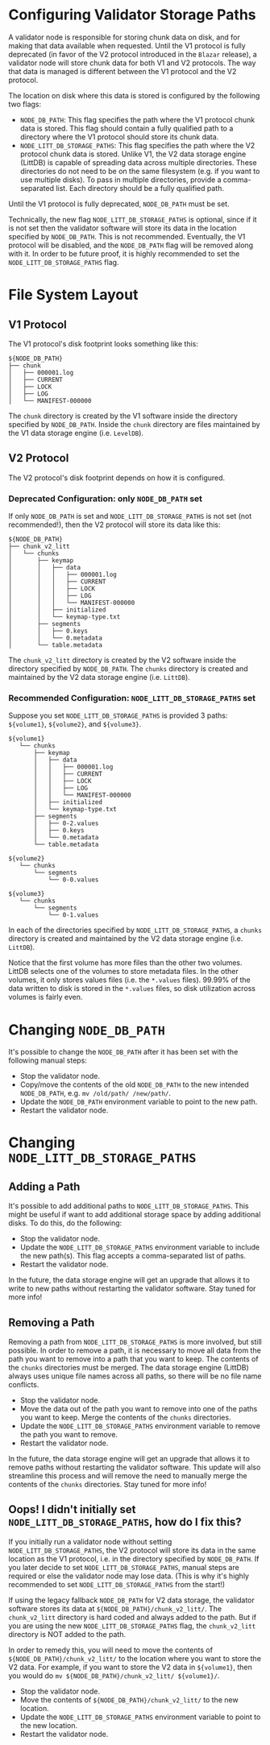 # Configuring Validator Storage Paths

A validator node is responsible for storing chunk data on disk, and for making that data available when requested.
Until the V1 protocol is fully deprecated (in favor of the V2 protocol introduced in the `Blazar` release), a validator
node will store chunk data for both V1 and V2 protocols. The way that data is managed is different between the V1
protocol and the V2 protocol.

The location on disk where this data is stored is configured by the following two flags:

- `NODE_DB_PATH`: This flag specifies the path where the V1 protocol chunk data is stored. This flag should
  contain a fully qualified path to a directory where the V1 protocol should store its chunk data.
- `NODE_LITT_DB_STORAGE_PATHS`: This flag specifies the path where the V2 protocol chunk data is stored.
  Unlike V1, the V2 data storage engine (LittDB) is capable of spreading data across multiple directories.
  These directories do not need to be on the same filesystem (e.g. if you want to use multiple disks).
  To pass in multiple directories, provide a comma-separated list. Each directory should be a fully qualified path.

Until the V1 protocol is fully deprecated, `NODE_DB_PATH` must be set. 

Technically, the new flag `NODE_LITT_DB_STORAGE_PATHS` is optional, since if it is not set then the validator 
software will store its data in the location specified by `NODE_DB_PATH`. This is not recommended. Eventually,
the V1 protocol will be disabled, and the `NODE_DB_PATH` flag will be removed along with it. In order to be future
proof, it is highly recommended to set the `NODE_LITT_DB_STORAGE_PATHS` flag.

# File System Layout

## V1 Protocol

The V1 protocol's disk footprint looks something like this:

```
${NODE_DB_PATH}
├── chunk
│   ├── 000001.log
│   ├── CURRENT
│   ├── LOCK
│   ├── LOG
│   └── MANIFEST-000000
```

The `chunk` directory is created by the V1 software inside the directory specified by `NODE_DB_PATH`. Inside
the `chunk` directory are files maintained by the V1 data storage engine (i.e. `LevelDB`).

## V2 Protocol

The V2 protocol's disk footprint depends on how it is configured.

### Deprecated Configuration: only `NODE_DB_PATH` set

If only `NODE_DB_PATH` is set and `NODE_LITT_DB_STORAGE_PATHS` is not set (not recommended!), then the V2 protocol
will store its data like this:

```
${NODE_DB_PATH}
├── chunk_v2_litt
│   └── chunks
│       ├── keymap
│       │   ├── data
│       │   │   ├── 000001.log
│       │   │   ├── CURRENT
│       │   │   ├── LOCK
│       │   │   ├── LOG
│       │   │   └── MANIFEST-000000
│       │   ├── initialized
│       │   └── keymap-type.txt
│       ├── segments
│       │   ├── 0.keys
│       │   └── 0.metadata
│       └── table.metadata
```

The `chunk_v2_litt` directory is created by the V2 software inside the directory specified by `NODE_DB_PATH`.
The `chunks` directory is created and maintained by the V2 data storage engine (i.e. `LittDB`).

### Recommended Configuration: `NODE_LITT_DB_STORAGE_PATHS` set

Suppose you set `NODE_LITT_DB_STORAGE_PATHS` is provided 3 paths: `${volume1}`, `${volume2}`, and `${volume3}`.

```
${volume1}
   └── chunks
       ├── keymap
       │   ├── data
       │   │   ├── 000001.log
       │   │   ├── CURRENT
       │   │   ├── LOCK
       │   │   ├── LOG
       │   │   └── MANIFEST-000000
       │   ├── initialized
       │   └── keymap-type.txt
       ├── segments
       │   ├── 0-2.values
       │   ├── 0.keys
       │   └── 0.metadata
       └── table.metadata

${volume2}
   └── chunks
       └── segments
           └── 0-0.values

${volume3}
   └── chunks
       └── segments
           └── 0-1.values
```

In each of the directories specified by `NODE_LITT_DB_STORAGE_PATHS`, a `chunks` directory is created and maintained
by the V2 data storage engine (i.e. `LittDB`).

Notice that the first volume has more files than the other two volumes. LittDB selects one of the volumes to store
metadata files. In the other volumes, it only stores values files (i.e. the `*.values` files). 99.99% of the 
data written to disk is stored in the `*.values` files, so disk utilization across volumes is fairly even.

# Changing `NODE_DB_PATH`

It's possible to change the `NODE_DB_PATH` after it has been set with the following manual steps:

- Stop the validator node.
- Copy/move the contents of the old `NODE_DB_PATH` to the new intended `NODE_DB_PATH`, e.g. `mv /old/path/ /new/path/`.
- Update the `NODE_DB_PATH` environment variable to point to the new path.
- Restart the validator node.

# Changing `NODE_LITT_DB_STORAGE_PATHS`

## Adding a Path

It's possible to add additional paths to `NODE_LITT_DB_STORAGE_PATHS`. This might be useful if want to add
additional storage space by adding additional disks. To do this, do the following:

- Stop the validator node.
- Update the `NODE_LITT_DB_STORAGE_PATHS` environment variable to include the new path(s). This flag
  accepts a comma-separated list of paths.
- Restart the validator node.

In the future, the data storage engine will get an upgrade that allows it to write to new paths without restarting
the validator software. Stay tuned for more info!

## Removing a Path

Removing a path from `NODE_LITT_DB_STORAGE_PATHS` is more involved, but still possible. In order to remove a path,
it is necessary to move all data from the path you want to remove into a path that you want to keep. The contents
of the `chunks` directories must be merged. The data storage engine (LittDB) always uses unique file names across
all paths, so there will be no file name conflicts.

- Stop the validator node.
- Move the data out of the path you want to remove into one of the paths you want to keep. Merge the contents
  of the `chunks` directories.
- Update the `NODE_LITT_DB_STORAGE_PATHS` environment variable to remove the path you want to remove.
- Restart the validator node.

In the future, the data storage engine will get an upgrade that allows it to remove paths without restarting
the validator software. This update will also streamline this process and will remove the need to manually
merge the contents of the `chunks` directories. Stay tuned for more info!

## Oops! I didn't initially set `NODE_LITT_DB_STORAGE_PATHS`, how do I fix this?

If you initially run a validator node without setting `NODE_LITT_DB_STORAGE_PATHS`, the V2 protocol will
store its data in the same location as the V1 protocol, i.e. in the directory specified by `NODE_DB_PATH`.
If you later decide to set `NODE_LITT_DB_STORAGE_PATHS`, manual steps are required or else the validator node
may lose data. (This is why it's highly recommended to set `NODE_LITT_DB_STORAGE_PATHS` from the start!)

If using the legacy fallback `NODE_DB_PATH` for V2 data storage, the validator software stores its data at
`${NODE_DB_PATH}/chunk_v2_litt/`. The `chunk_v2_litt` directory is hard coded and always added to the path.
But if you are using the new `NODE_LITT_DB_STORAGE_PATHS` flag, the `chunk_v2_litt` directory is NOT added to the path.

In order to remedy this, you will need to move the contents of `${NODE_DB_PATH}/chunk_v2_litt/` to the location where
you want to store the V2 data. For example, if you want to store the V2 data in `${volume1}`, then you would
do `mv ${NODE_DB_PATH}/chunk_v2_litt/ ${volume1}/`.

- Stop the validator node.
- Move the contents of `${NODE_DB_PATH}/chunk_v2_litt/` to the new location.
- Update the `NODE_LITT_DB_STORAGE_PATHS` environment variable to point to the new location.
- Restart the validator node.